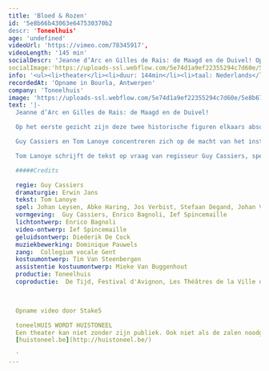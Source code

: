 ```yaml
---
title: 'Bloed & Rozen'
id: '5e8b66b43063e647530370b2
descr: 'Toneelhuis'
age: 'undefined'
videoUrl: 'https://vimeo.com/78345917',
videoLength: '145 min'
socialDescr: 'Jeanne d’Arc en Gilles de Rais: de Maagd en de Duivel! Op het eerste gezicht zijn deze twee historische figuren elkaars absolute tegenpool. Het eenvoudige Franse boerenmeisje Jeanne d’Arc sterft na enkele spectaculaire overwinningen op Engeland als heks op de brandstapel. De rijke en adellijke Gilles de Rais, die aan haar zijde vocht, geeft zich na haar dood over aan magie, moord en seksuele excessen en sterft op de brandstapel als een boetvaardige zondaar. Guy Cassiers en Tom Lanoye concentreren zich op de macht van het instituut Kerk. Brandend actueel. Tom Lanoye schrijft de tekst op vraag van regisseur Guy Cassiers, speciaal voor het Festival van Avignon. Het stuk wordt er na de première in Antwerpen opgevoerd in de Cour d'Honneur du Palais des Papes.'
socialImage:'https://uploads-ssl.webflow.com/5e74d1a9ef22355294c7d60e/5e8b6752b48f2354096c34de_bloed%20en%20rozen.jpg'
info: '<ul><li>theater</li><li>duur: 144min</li><li>taal: Nederlands</li><li><a href="https://www.toneelhuis.be" target="_blank">Toneelhuis</a></li></ul><p>‍</p>'
recordedAt: 'Opname in Bourla, Antwerpen'
company: 'Toneelhuis'
image: 'https://uploads-ssl.webflow.com/5e74d1a9ef22355294c7d60e/5e8b6752b48f2354096c34de_bloed%20en%20rozen.jpg'
text: '|-
  Jeanne d’Arc en Gilles de Rais: de Maagd en de Duivel!                

  Op het eerste gezicht zijn deze twee historische figuren elkaars absolute tegenpool. Het eenvoudige Franse boerenmeisje Jeanne d’Arc sterft na enkele spectaculaire overwinningen op Engeland als heks op de brandstapel. De rijke en adellijke Gilles de Rais, die aan haar zijde vocht, geeft zich na haar dood over aan magie, moord en seksuele excessen en sterft op de brandstapel als een boetvaardige zondaar.

  Guy Cassiers en Tom Lanoye concentreren zich op de macht van het instituut Kerk. Brandend actueel.

  Tom Lanoye schrijft de tekst op vraag van regisseur Guy Cassiers, speciaal voor het Festival van Avignon. Het stuk wordt er na de première in Antwerpen opgevoerd in de Cour d'Honneur du Palais des Papes.

  #####Credits

  regie: Guy Cassiers
  dramaturgie: Erwin Jans
  tekst: Tom Lanoye
  spel: Johan Leysen, Abke Haring, Jos Verbist, Stefaan Degand, Johan Van Assche, Katelijne Damen, Han Kerckhoffs
  vormgeving:  Guy Cassiers, Enrico Bagnoli, Ief Spincemaille
  lichtontwerp: Enrico Bagnoli
  video-ontwerp: Ief Spincemaille
  geluidsontwerp: Diederik De Cock
  muziekbewerking: Dominique Pauwels
  zang:  Collegium vocale Gent
  kostuumontwerp: Tim Van Steenbergen
  assistentie kostuumontwerp: Mieke Van Buggenhout
  productie: Toneelhuis
  coproductie:  De Tijd, Festival d'Avignon, Les Théâtres de la Ville de Luxembourg, deSingel Internationale Kunstcampus, Collegium vocale Gent                                    

  ‍

  Opname video door Stake5  

  toneelHUIS WORDT HUISTONEEL
  Een theater kan niet zonder zijn publiek. Ook niet als de zalen noodgedwongen leeg staan. Daarom zoeken de Toneelhuismakers u op vanuit hun schuiloorden. Ze spinnen vanuit hun huizen lange, onzichtbare draden tot bij u, met verhalen, gedichten, gedachten en beelden. Zo wordt Toneelhuis voor even Huistoneel. Geniet ervan!
  [huistoneel.be](http://huistoneel.be/)

  ‍'
---
```

